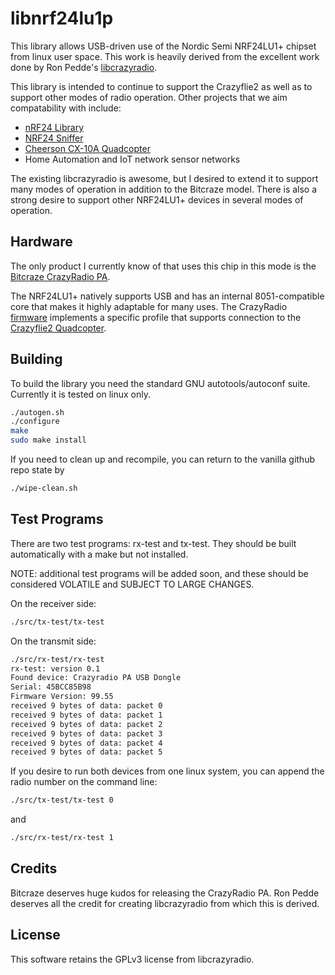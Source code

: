 # libnrf24lu1p #

This library allows USB-driven use of the Nordic Semi NRF24LU1+
chipset from linux user space.  This work is heavily derived from the
excellent work done by Ron Pedde's [libcrazyradio](https://github.com/rpedde/libcrazyradio).

This library is intended to continue to support the Crazyflie2 as well
as to support other modes of radio operation.  Other projects that we
aim compatability with include:

* [nRF24 Library](https://github.com/nRF24)
* [NRF24 Sniffer](https://github.com/Yveaux/NRF24_Sniffer)
* [Cheerson CX-10A Quadcopter](https://www.amazon.com/dp/B00WQX7WMI/_encoding=UTF8?coliid=I11LFTLXRCE300&colid=2WORUWOFT4693)
* Home Automation and IoT network sensor networks

The existing libcrazyradio is awesome, but I desired to extend it to
support many modes of operation in addition to the Bitcraze
model. There is also a strong desire to support other NRF24LU1+
devices in several modes of operation.

## Hardware ##

The only product I currently know of that uses this chip in this mode
is the [Bitcraze CrazyRadio
PA](https://www.bitcraze.io/crazyradio-pa).

The NRF24LU1+ natively supports USB and has an internal 8051-compatible core that makes it
highly adaptable for many uses.  The CrazyRadio
[firmware](https://github.com/bitcraze/crazyradio-firmware) implements
a specific profile that supports connection to the [Crazyflie2
Quadcopter](https://www.bitcraze.io/crazyflie-2/).

## Building ##

To build the library you need the standard GNU autotools/autoconf
suite.  Currently it is tested on linux only.

````bash
./autogen.sh
./configure
make
sudo make install
````
If you need to clean up and recompile, you can return to the vanilla
github repo state by 

````bash
./wipe-clean.sh
````

## Test Programs ##

There are two test programs:  rx-test and tx-test.  They should be
built automatically with a make but not installed. 

NOTE:  additional test programs will be added soon, and these should
be considered VOLATILE and SUBJECT TO LARGE CHANGES.

On the receiver side:

````bash
./src/tx-test/tx-test 
````

On the transmit side:

````bash
./src/rx-test/rx-test 
rx-test: version 0.1
Found device: Crazyradio PA USB Dongle
Serial: 45BCC85B98
Firmware Version: 99.55
received 9 bytes of data: packet 0
received 9 bytes of data: packet 1
received 9 bytes of data: packet 2
received 9 bytes of data: packet 3
received 9 bytes of data: packet 4
received 9 bytes of data: packet 5
````

If you desire to run both devices from one linux system, you can
append the radio number on the command line:

````bash
./src/tx-test/tx-test 0
````

and 

````bash
./src/rx-test/rx-test 1 
````

## Credits ##

Bitcraze deserves huge kudos for releasing the CrazyRadio PA.  Ron
Pedde deserves all the credit for creating libcrazyradio from which
this is derived.  

## License ##

This software retains the GPLv3 license from libcrazyradio.





